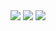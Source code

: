 <img src="https://im7.ezgif.com/tmp/ezgif-7-bb2d9a7efcd0.gif" />
<img src="https://im4.ezgif.com/tmp/ezgif-4-7b1e7cb13c12.gif" />
<img src="https://im4.ezgif.com/tmp/ezgif-4-d0587220a7e5.gif" />
